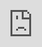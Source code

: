 <iframe src="http://docs.google.com/gview?url=https://github.com/Xantier/Kollections/raw/master/docs/xantier_kotlin-collection-extensions.pdf&embedded=true" style="position:fixed; top:0px; left:0px; bottom:0px; right:0px; width:100%; height:100%; border:none; margin:0; padding:0; overflow:hidden; z-index:999999;"></iframe>
